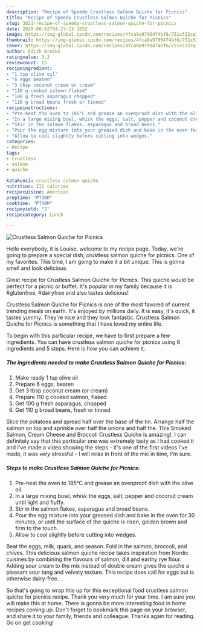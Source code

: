 ```yaml
---
description: "Recipe of Speedy Crustless Salmon Quiche for Picnics"
title: "Recipe of Speedy Crustless Salmon Quiche for Picnics"
slug: 3621-recipe-of-speedy-crustless-salmon-quiche-for-picnics
date: 2020-08-02T04:23:13.385Z
image: https://img-global.cpcdn.com/recipes/4fca9a9790474bf6/751x532cq70/crustless-salmon-quiche-for-picnics-recipe-main-photo.jpg
thumbnail: https://img-global.cpcdn.com/recipes/4fca9a9790474bf6/751x532cq70/crustless-salmon-quiche-for-picnics-recipe-main-photo.jpg
cover: https://img-global.cpcdn.com/recipes/4fca9a9790474bf6/751x532cq70/crustless-salmon-quiche-for-picnics-recipe-main-photo.jpg
author: Edith Brooks
ratingvalue: 3.3
reviewcount: 15
recipeingredient:
- "1 tsp olive oil"
- "6 eggs beaten"
- "3 tbsp coconut cream or cream"
- "110 g cooked salmon flaked"
- "100 g fresh asparagus chopped"
- "110 g broad beans fresh or tinned"
recipeinstructions:
- "Pre-heat the oven to 185°C and grease an ovenproof dish with the olive oil."
- "In a large mixing bowl, whisk the eggs, salt, pepper and coconut cream until light and fluffy."
- "Stir in the salmon flakes, asparagus and broad beans."
- "Pour the egg mixture into your greased dish and bake in the oven for 30 minutes, or until the surface of the quiche is risen, golden brown and firm to the touch."
- "Allow to cool slightly before cutting into wedges."
categories:
- Recipe
tags:
- crustless
- salmon
- quiche

katakunci: crustless salmon quiche 
nutrition: 232 calories
recipecuisine: American
preptime: "PT36M"
cooktime: "PT48M"
recipeyield: "2"
recipecategory: Lunch

---
```



![Crustless Salmon Quiche for Picnics](https://img-global.cpcdn.com/recipes/4fca9a9790474bf6/751x532cq70/crustless-salmon-quiche-for-picnics-recipe-main-photo.jpg)

Hello everybody, it is Louise, welcome to my recipe page. Today, we're going to prepare a special dish, crustless salmon quiche for picnics. One of my favorites. This time, I am going to make it a bit unique. This is gonna smell and look delicious.

Great recipe for Crustless Salmon Quiche for Picnics. This quiche would be perfect for a picnic or buffet. It&#39;s popular in my family because it is #glutenfree, #dairyfree and also tastes delicious!

Crustless Salmon Quiche for Picnics is one of the most favored of current trending meals on earth. It's enjoyed by millions daily. It is easy, it's quick, it tastes yummy. They're nice and they look fantastic. Crustless Salmon Quiche for Picnics is something that I have loved my entire life.


To begin with this particular recipe, we have to first prepare a few ingredients. You can have crustless salmon quiche for picnics using 6 ingredients and 5 steps. Here is how you can achieve it.

<!--inarticleads1-->

##### The ingredients needed to make Crustless Salmon Quiche for Picnics:

1. Make ready 1 tsp olive oil
1. Prepare 6 eggs, beaten
1. Get 3 tbsp coconut cream (or cream)
1. Prepare 110 g cooked salmon, flaked
1. Get 100 g fresh asparagus, chopped
1. Get 110 g broad beans, fresh or tinned


Slice the potatoes and spread half over the base of the tin. Arrange half the salmon on top and sprinkle over half the onions and half the. This Smoked Salmon, Cream Cheese and Broccoli Crustless Quiche is amazing!. I can definitely say that this particular one was extremely tasty as I had cooked it and I&#39;ve made a video showing the steps - it&#39;s one of the first videos I&#39;ve made, it was *very* stressful - I will relax in front of the mic in time, I&#39;m sure. 

<!--inarticleads2-->

##### Steps to make Crustless Salmon Quiche for Picnics:

1. Pre-heat the oven to 185°C and grease an ovenproof dish with the olive oil.
1. In a large mixing bowl, whisk the eggs, salt, pepper and coconut cream until light and fluffy.
1. Stir in the salmon flakes, asparagus and broad beans.
1. Pour the egg mixture into your greased dish and bake in the oven for 30 minutes, or until the surface of the quiche is risen, golden brown and firm to the touch.
1. Allow to cool slightly before cutting into wedges.


Beat the eggs, milk, quark, and season. Fold in the salmon, broccoli, and chives. This delicious salmon quiche recipe takes inspiration from Nordic cuisines by combining the flavours of salmon, dill and earthy rye flour. Adding sour cream to the mix instead of double cream gives the quiche a pleasant sour tang and velvety texture. This recipe does call for eggs but is otherwise dairy-free. 

So that's going to wrap this up for this exceptional food crustless salmon quiche for picnics recipe. Thank you very much for your time. I am sure you will make this at home. There is gonna be more interesting food in home recipes coming up. Don't forget to bookmark this page on your browser, and share it to your family, friends and colleague. Thanks again for reading. Go on get cooking!
